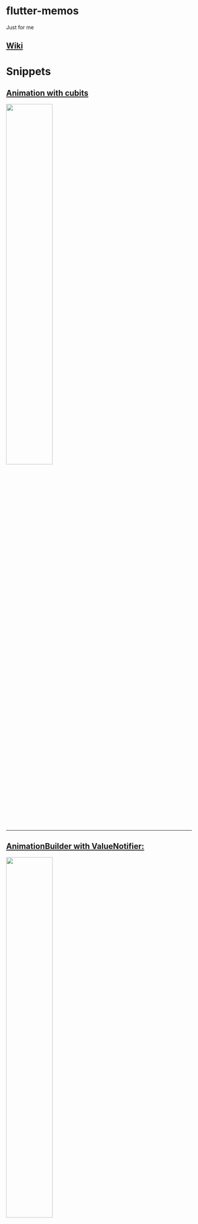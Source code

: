 # flutter-memos
Just for me

## [Wiki](../../wiki)

# Snippets

## [Animation with cubits](owl_animation.dart)

<a><img src="images/owl-animation.gif" width=50%></a>

***

## [AnimationBuilder with ValueNotifier:](animation_builder_with_value_notifier.dart)

<a><img src="images/starter-with-value-notifier.gif" width=50%></a>

* I converted the Flutter starter app so that an AnimationBuilder listens to a ValueNotifier and therefore the State object can be omitted.
* [Same with Provider and ChangeNotifier](flutter_demo_home_page_provider.dart)

* * *

## [Custom Painter](custom_painter.dart)

<a><img src="images/custom-painter.png" width=50%></a>

* * *

## [Draw text on image canvas:](draw_text_on_image_canvas.dart)

no scale:
<a><img src="images/draw-text-noscale.png"></a>

upscaled:
<a><img src="images/draw-text-upscale.png"></a>

* To display a `ui.Image` directly as a widget without having converted it to an `Image` first (you need to calculate the `width` and `height` before):

    ```dart
    return Stack(
    children: [
        Container(
        width: width,
        height: height,
        color: Colors.green,
        ),
        SizedBox(
        width: width,
        height: height,
        child: RawImage(
            image: image,
        ),
        ),
    ],
    );
    ```

* * *

## [Get text bounds:](get_text_bounds.dart)

To determine the smallest rectangle that completely encloses a single-line text:

<a><img src="images/get-text-bounds.png"></a>

* I use `TextPainter` to draw the text into a `ui.Image`. Then I search for the transparent pixels to calculate the bounds.
* The bounding rectangle can also have negative values.
* (Caution) Documentation on `TextPainter.width`: *The horizontal space required to paint this text.* Not quite right: With many fonts and italics, the space is exceeded both to the left and to the right. Therefore, I reserve some extra space for the width of the temporary image.
* (Caution) The rectangle is only correct if the text itself can determine how much space it takes up. But if there is too little space, the text may be scaled down or wrapped into multiple lines.

* * *

## [Shortcuts Intents Actions:](shortcuts_intents_actions.dart)

<a><img src="images/shortcuts-intents-actions.gif" width=50%></a>

We define a `Shortcut` (cmd+T) that applies globally to all widget trees. The `Shortcut` is associated with an `Intent`. The `Intent` in turn is connected to `Actions` in different widgets and these `Actions` are implemented differently each time: The `ColorToggler` changes the color of its button label while the `WeightToggler` changes the font of its button between normal and bold. Alternatively, the `Actions` can be called directly by pressing the button itself.

* In the `ColorToggler` and in the `WeightToggler` we cannot return `ElevatedButton` directly because we need the `BuildContext` of the `Action` widget and not that of the `ColorToggler` and `WeightToggler` respectively. Therefore we need `Builder`.

* * *
## [FocusableActionDetector Example from Flutter documention](focusable_action_detector_example.dart)

<a><img src="images/focusable-action-detector.gif" width=50%></a>

I changed the Example:

* Swapped `FocusableActionDetector` and `GestureDetector` to make `onTap: Actions.handler(...)` possible (removes code duplication with `_toggleState`).
  
* Added `widget.onPressed()` to `_toggleState` to invoke callback.
  
* Added type information to `_actionMap` to prevent crash.

# [Login with BloC and `go_router`](go_router_with_bloc.dart)

<a><img src="images/go_router-bloc-1020.gif" width=510></a>

* Unfortunately, the path is not displayed in the address bar directly after logging out and logging back in.
  
    * Solution:

        Instead of a static object:

        ```dart
        final _routes = GoRouter(...);
        ```

        we should create a new object each time:

        ```dart
        GoRouter get _routes => GoRouter(...);
        ```

# [Firebase, BloC and `go_router` login](firebase_bloc_login.dart)

<a><img src="images/firebase-bloc-login.gif" width=520></a>

## Write and read Firebase Storage

[firestore_messages_cubit.dart](firestore_messages_cubit.dart)

Synchronize messages:

```dart
BlocBuilder<MessagesCubit, List<Message>>(
  builder: (context, state) {
    final messages = state.map((message) =>
        Text('${message.simpleUser.email}: ${message.content}'));
    return ConstrainedBox(
      constraints: const BoxConstraints(maxHeight: 400),
      child: SingleChildScrollView(
        child: Column(children: [...messages]),
      ),
    );
  },
),
```

Send messages:

```dart
context
  .read<MessagesCubit>()
  .sendMessage(Message(
    content: _messageController.text,
    simpleUser: (state as Authenticated).user.toSimpleUser));
```

## Firebase only

[firestore_only.dart](firestore_only.dart)

<a><img src="images/firestore_only.gif" width=490></a>

## [Transition animation with fixed and moving widgets](transition_animation_with_fixed_parts.dart)


When we navigate between different pages with a 'Router', the entire screen is animated during the transition. However, if parts of the screen are to be static, the [animations package](https://pub.dev/packages/animations) will help us. Here, the drawer and the top line of text should be static. The long text below should slide during the transition.

<a><img src="images/animation-with-fixed-drawer.gif" width=512></a>

To slow down transition animation:

```dart
import 'package:flutter/scheduler.dart' show timeDilation;

void main() {
  timeDilation = 4;
  runApp(const MainApp());
}
```

The key is `PageTransitionSwitcher`:

```dart
PageTransitionSwitcher(
  reverse: _reverse,
  transitionBuilder: (child, animation, secondaryAnimation) {
    return SharedAxisTransition(
      animation: animation,
      secondaryAnimation: secondaryAnimation,
      transitionType: SharedAxisTransitionType.horizontal,
      child: child,
    );
  },
  child: PageWithButton(key: ValueKey(page), page: page),
),
```

## [MenuAnchor and FloatingActionButton](menu_anchor_floating_action_button.dart)

<a><img src="images/menu_anchor_floating_action_button.gif" width=353></a>

I want the `FloatingActionButton` to be invisible when the menu is displayed. It should also let all events (e.g. mouse clicks) through:

```dart
bool _menuOpen = false;

Scaffold(
  floatingActionButton: IgnorePointer(
    ignoring: _menuOpen,
    child: Opacity(
      opacity: _menuOpen ? 0.0 : 1.0,
      child: FloatingActionButton.small(
        ...
        child: MenuAnchor(
          ...
          child: const Icon(Icons.menu),
        ),
      ),
    ),
  ),
)
```

I am not satisfied with the positioning of the menu. This is because the anchor point of the menu is at the bottom right:

```dart
MenuAnchor(
  style: const MenuStyle(alignment: Alignment.bottomRight),
  alignmentOffset: const Offset(-32, -32), // doesn't work as expected
  ...
)
```

## [Modeless Dialog](modeless_dialog.dart)

<a><img src="images/modeless_dialog.gif" width=514></a>

I am using an `OverlayEntry` for the floating dialog window. I need access to `entry` in `_Dialog`:

```dart
void _openModelessDialog(BuildContext context, {void Function()? onClose}) {
  OverlayEntry? entry;
  entry = OverlayEntry(
    builder: (context) => _Dialog(
      entry: entry,
      onClose: onClose,
    ),
  );
  Overlay.of(context).insert(entry);
}
```

That's the reason, why I need `entry` in `_Dialog`: to remove it from the `Overlay`:

```dart
ElevatedButton(
  onPressed: () {
    widget.entry?.remove();
  },
  child: const Text('Close'),
),
```

We can use `Draggable` for the floaging animation. A `DragTarget` is not necessary for `Draggable`:

```dart
Widget _draggable(Widget dialogBox) {
  return Draggable(
    onDragEnd: (details) {
      setState(() {
        _offset = details.offset;
      });
    },
    feedback: dialogBox,
    childWhenDragging: Container(),
    child: dialogBox,
  );
}
```